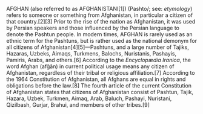 AFGHAN (also referred to as AFGHANISTANI[1]) (Pashto/; see: _etymology_) refers to someone or something from Afghanistan, in particular a citizen of that country.[2][3] Prior to the rise of the nation as Afghanistan, it was used by Persian speakers and those influenced by the Persian language to denote the Pashtun people. In modern times, AFGHAN is rarely used as an ethnic term for the Pashtuns, but is rather used as the national demonym for all citizens of Afghanistan[4][5]—Pashtuns, and a large number of Tajiks, Hazaras, Uzbeks, Aimaqs, Turkmens, Balochs, Nuristanis, Pashayis, Pamiris, Arabs, and others.[6] According to the _Encyclopædia Iranica_, the word Afghan (afḡān) in current political usage means any citizen of Afghanistan, regardless of their tribal or religious affiliation.[7] According to the 1964 Constitution of Afghanistan, all Afghans are equal in rights and obligations before the law.[8] The fourth article of the current Constitution of Afghanistan states that citizens of Afghanistan consist of Pashtun, Tajik, Hazara, Uzbek, Turkmen, Aimaq, Arab, Baluch, Pashayi, Nuristani, Qizilbash, Gurjar, Brahui, and members of other tribes.[9]
